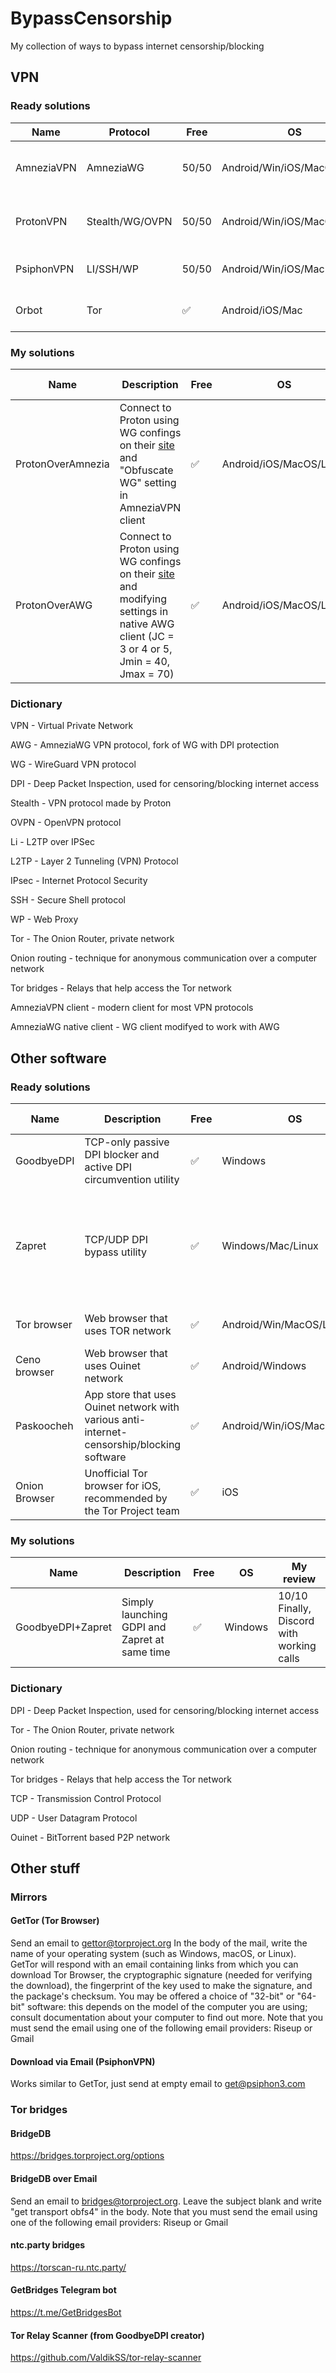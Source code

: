 # BypassCensorship
My collection of ways to bypass internet censorship/blocking

## VPN
### Ready solutions
| Name       | Protocol        | Free  | OS                      | My review                        | Site                           | Mirror                                                                                                                                   |
|------------|-----------------|-------|-------------------------|----------------------------------|--------------------------------|------------------------------------------------------------------------------------------------------------------------------------------|
| AmneziaVPN | AmneziaWG       | 50/50 | Android/Win/iOS/MacOS/Linux       | 5/10 Works only on certain sites | [Click](https://amnezia.org)   | [Google](https://amnezia.org/https://storage.googleapis.com/amnezia/amnezia.org) [GitHub](https://github.com/amnezia-vpn/amnezia-client) |
| ProtonVPN  | Stealth/WG/OVPN | 50/50 | Android/Win/iOS/MacOS/Linux | 10/10 Fast, no ads, secure               | [Click](https://protonvpn.com) | [GitHub](https://github.com/ProtonVPN)                                                                                                   |
| PsiphonVPN | LI/SSH/WP       | 50/50 | Android/Win/iOS/Mac     | 7/10 Fast, slow connecting       | [Click](https://psiphon.ca)    | [Click](https://psiphon3.com) [GitHub](https://github.com/Psiphon-Inc)                                                                                                 |
| Orbot      | Tor             | ✅     | Android/iOS/Mac         | 9/10 Fast, needs Tor bridges     | [Click](https://orbot.app)     | [GitHub](https://github.com/guardianproject) [GitLab](https://gitlab.com/guardianproject)                                               |

### My solutions
| Name              | Description                                                                                                                                                    | Free  | OS                      | My review                        |
|-------------------|----------------------------------------------------------------------------------------------------------------------------------------------------------------| - | - | - |
| ProtonOverAmnezia | Connect to Proton using WG confings on their [site](https://protonvpn.com) and "Obfuscate WG" setting in AmneziaVPN client                                           | ✅ | Android/iOS/MacOS/Linux | 10/10 |
| ProtonOverAWG     | Connect to Proton using WG confings on their [site](https://protonvpn.com) and modifying settings in native AWG client (JC = 3 or 4 or 5, Jmin = 40, Jmax = 70) | ✅ | Android/iOS/MacOS/Linux | 10/10 |

### Dictionary
VPN - Virtual Private Network

AWG - AmneziaWG VPN protocol, fork of WG with DPI protection

WG - WireGuard VPN protocol

DPI - Deep Packet Inspection, used for censoring/blocking internet access

Stealth - VPN protocol made by Proton

OVPN - OpenVPN protocol

Li - L2TP over IPSec

L2TP - Layer 2 Tunneling (VPN) Protocol

IPsec - Internet Protocol Security

SSH - Secure Shell protocol

WP - Web Proxy

Tor - The Onion Router, private network

Onion routing - technique for anonymous communication over a computer network

Tor bridges - Relays that help access the Tor network

AmneziaVPN client - modern client for most VPN protocols

AmneziaWG native client - WG client modifyed to work with AWG

## Other software
### Ready solutions
| Name         | Description                                                                                | Free | OS                          | My review                                                        | Site                                             | Mirror                                                                      |
|--------------|--------------------------------------------------------------------------------------------|------|-----------------------------|------------------------------------------------------------------|--------------------------------------------------|-----------------------------------------------------------------------------|
| GoodbyeDPI   | TCP-only passive DPI blocker and active DPI circumvention utility                          | ✅    | Windows                     | 8/10 Only TCP                                                    | [GitHub](https://github.com/ValdikSS/GoodbyeDPI) |                                                                             |
| Zapret       | TCP/UDP DPI bypass utility                                                                 | ✅    | Windows/Mac/Linux           | 7/10 Doesn't work for me, but got high reviews from other people | [GitHub](https://github.com/bol-van/zapret)      |                                                                             |
| Tor browser  | Web browser that uses TOR network                                                          | ✅    | Android/Win/MacOS/Linux | 8/10 Needs bridges                                               | [Click](https://www.torproject.org)              | [GitHub](https://github.com/TheTorProject/gettorbrowser) [Archive.org](https://archive.org/search?query=creator%3A%22Tor+Project%22)                   |
| Ceno browser | Web browser that uses Ouinet network                                                       | ✅    | Android/Windows             | 8/10 Nice but slow                                               | [Click](https://censorship.no)                   | [GitHub](https://github.com/ceno-app) [GitLab](https://gitlab.com/ceno-app) |
| Paskoocheh   | App store that uses Ouinet network with various anti-internet-censorship/blocking software | ✅    | Android/Win/iOS/MacOS/Linux | 10/10 Awesome                                                    | [Click](https://paskoocheh.com)                  |       
| Onion Browser   | Unofficial Tor browser for iOS, recommended by the Tor Project team | ✅    | iOS | I don`t have an iPhone or iPad                                                    | [Click](https://onionbrowser.com)                  |                                                                         |

### My solutions
| Name              | Description                                   | Free | OS      | My review                         |
|-------------------|-----------------------------------------------|------|---------|-----------------------------------|
| GoodbyeDPI+Zapret | Simply launching GDPI and Zapret at same time | ✅    | Windows | 10/10 Finally, Discord with working calls |

### Dictionary
DPI - Deep Packet Inspection, used for censoring/blocking internet access

Tor - The Onion Router, private network

Onion routing - technique for anonymous communication over a computer network

Tor bridges - Relays that help access the Tor network

TCP - Transmission Control Protocol

UDP - User Datagram Protocol

Ouinet - BitTorrent based P2P network

## Other stuff
### Mirrors
#### GetTor (Tor Browser)
Send an email to gettor@torproject.org In the body of the mail, write the name of your operating system (such as Windows, macOS, or Linux). GetTor will respond with an email containing links from which you can download Tor Browser, the cryptographic signature (needed for verifying the download), the fingerprint of the key used to make the signature, and the package's checksum. You may be offered a choice of "32-bit" or "64-bit" software: this depends on the model of the computer you are using; consult documentation about your computer to find out more. Note that you must send the email using one of the following email providers: Riseup or Gmail
#### Download via Email (PsiphonVPN)
Works similar to GetTor, just send at empty email to get@psiphon3.com
### Tor bridges
#### BridgeDB
https://bridges.torproject.org/options
#### BridgeDB over Email
Send an email to bridges@torproject.org. Leave the subject blank and write "get transport obfs4" in the body. Note that you must send the email using one of the following email providers: Riseup or Gmail
#### ntc.party bridges
https://torscan-ru.ntc.party/
#### GetBridges Telegram bot
https://t.me/GetBridgesBot
#### Tor Relay Scanner (from GoodbyeDPI creator)
https://github.com/ValdikSS/tor-relay-scanner
